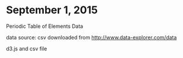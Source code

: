 # September 1, 2015

Periodic Table of Elements Data

data source: csv downloaded from http://www.data-explorer.com/data  


d3.js and csv file


